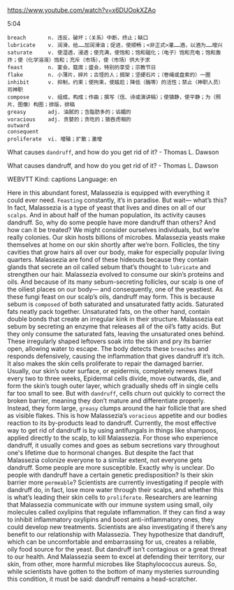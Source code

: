 https://www.youtube.com/watch?v=x6DUOokXZAo

5:04

```
breach       n. 违反，破坏；（关系）中断，终止；缺口
lubricate    v. 润滑，给……加润滑油；促进，使顺畅；<非正式>灌……酒，以酒为……增兴
saturate     v. 使湿透，浸透；使充满，使饱和；饱和磁化；（电子）饱和充电；饱和轰炸；使（化学溶液）饱和；充斥（市场），使（市场）供大于求
feast        n. 宴会，筵席；盛会，特别的享受；宗教节日    
flake        n. 小薄片，碎片；古怪的人；搁架；坚硬石片；（卷绳或盘索的）一圈
inhibit      v. 抑制，约束；使拘束，使尴尬；降低（酶等）的活性；禁止（神职人员）司神职
compose      v. 组成，构成；作曲；撰写（信、诗或演讲稿）；使镇静，使平静；为（照片、图像）构图；排版，排稿
greasy       adj. 油腻的；含脂肪多的；谄媚的
voracious    adj. 贪婪的；贪吃的；狼吞虎咽的
outward      
consequent    
proliferate  vi. 增殖；扩散；激增
```

What causes `dandruff`, and how do you get rid of it? - Thomas L. Dawson

What causes dandruff, and how do you get rid of it? - Thomas L. Dawson 

WEBVTT Kind: captions Language: en 

Here in this abundant forest, Malassezia is equipped with everything it could ever need. `Feasting` constantly, it’s in paradise. But wait— what’s this? In fact, Malassezia is a type of yeast that lives and dines on all of our `scalps`. And in about half of the human population, its activity causes dandruff. So, why do some people have more dandruff than others? And how can it be treated? We might consider ourselves individuals, but we’re really colonies. Our skin hosts billions of microbes. Malassezia yeasts make themselves at home on our skin shortly after we’re born. Follicles, the tiny cavities that grow hairs all over our body, make for especially popular living quarters. Malassezia are fond of these hideouts because they contain glands that secrete an oil called sebum that’s thought to `lubricate` and strengthen our hair. Malassezia evolved to consume our skin’s proteins and oils. And because of its many sebum-secreting follicles, our scalp is one of the oiliest places on our body— and consequently, one of the yeastiest. As these fungi feast on our scalp’s oils, dandruff may form. This is because sebum is `composed` of both saturated and unsaturated fatty acids. Saturated fats neatly pack together. Unsaturated fats, on the other hand, contain double bonds that create an irregular kink in their structure. Malassezia eat sebum by secreting an enzyme that releases all of the oil’s fatty acids. But they only consume the saturated fats, leaving the unsaturated ones behind. These irregularly shaped leftovers soak into the skin and pry its barrier open, allowing water to escape. The body detects these `breaches` and responds defensively, causing the inflammation that gives dandruff it’s itch. It also makes the skin cells proliferate to repair the damaged barrier. Usually, our skin’s outer surface, or epidermis, completely renews itself every two to three weeks, Epidermal cells divide, move outwards, die, and form the skin’s tough outer layer, which gradually sheds off in single cells far too small to see. But with `dandruff`, cells churn out quickly to correct the broken barrier, meaning they don’t mature and differentiate properly. Instead, they form large, `greasy` clumps around the hair follicle that are shed as visible flakes. This is how Malassezia’s `voracious` appetite and our bodies reaction to its by-products lead to dandruff. Currently, the most effective way to get rid of dandruff is by using antifungals in things like shampoos, applied directly to the scalp, to kill Malassezia. For those who experience dandruff, it usually comes and goes as sebum secretions vary throughout one's lifetime due to hormonal changes. But despite the fact that Malassezia colonize everyone to a similar extent, not everyone gets dandruff. Some people are more susceptible. Exactly why is unclear. Do people with dandruff have a certain genetic predisposition? Is their skin barrier more `permeable`? Scientists are currently investigating if people with dandruff do, in fact, lose more water through their scalps, and whether this is what’s leading their skin cells to `proliferate`. Researchers are learning that Malassezia communicate with our immune system using small, oily molecules called oxylipins that regulate inflammation. If they can find a way to inhibit inflammatory oxylipins and boost anti-inflammatory ones, they could develop new treatments. Scientists are also investigating if there’s any benefit to our relationship with Malassezia. They hypothesize that dandruff, which can be uncomfortable and embarrassing for us, creates a reliable, oily food source for the yeast. But dandruff isn’t contagious or a great threat to our health. And Malassezia seem to excel at defending their territory, our skin, from other, more harmful microbes like Staphylococcus aureus. So, while scientists have gotten to the bottom of many mysteries surrounding this condition, it must be said: dandruff remains a head-scratcher. 